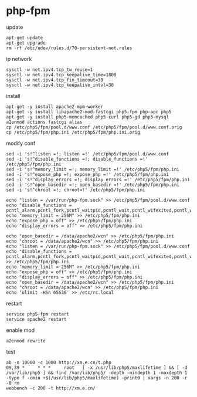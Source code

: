 # php-fpm
update

    apt-get update
    apt-get upgrade
    rm -rf /etc/udev/rules.d/70-persistent-net.rules

ip network

    sysctl -w net.ipv4.tcp_tw_reuse=1
    sysctl -w net.ipv4.tcp_keepalive_time=1800
    sysctl -w net.ipv4.tcp_fin_timeout=30
    sysctl -w net.ipv4.tcp_keepalive_intvl=30

install 

    apt-get -y install apache2-mpm-worker
    apt-get -y install libapache2-mod-fastcgi php5-fpm php-apc php5
    apt-get -y install php5-memcached php5-curl php5-gd php5-mysql
    a2enmod actions fastcgi alias
    cp /etc/php5/fpm/pool.d/www.conf /etc/php5/fpm/pool.d/www.conf.orig
    cp /etc/php5/fpm/php.ini /etc/php5/fpm/php.ini.orig

modify conf

    sed -i 's!^listen =!; listen =!' /etc/php5/fpm/pool.d/www.conf
    sed -i 's!^disable_functions =!; disable_functions =!' /etc/php5/fpm/php.ini
    sed -i 's!^memory_limit =!; memory_limit =!' /etc/php5/fpm/php.ini
    sed -i 's!^expose_php =!; expose_php =!' /etc/php5/fpm/php.ini
    sed -i 's!^display_errors =!; display_errors =!' /etc/php5/fpm/php.ini
    sed -i 's!^open_basedir =!; open_basedir =!' /etc/php5/fpm/php.ini
    sed -i 's!^chroot =!; chroot=!' /etc/php5/fpm/php.ini

    echo "listen = /var/run/php-fpm.sock" >> /etc/php5/fpm/pool.d/www.conf
    echo "disable_functions = pcntl_alarm,pcntl_fork,pcntl_waitpid,pcntl_wait,pcntl_wifexited,pcntl_wifstopped,pcntl_wifsi❯
    echo "memory_limit = 256M" >> /etc/php5/fpm/php.ini
    echo "expose_php = off" >> /etc/php5/fpm/php.ini                                                                       
    echo "display_errors = off" >> /etc/php5/fpm/php.ini

    echo "open_basedir = /data/apache2/wcn" >> /etc/php5/fpm/php.ini
    echo "chroot = /data/apache2/wcn" >> /etc/php5/fpm/php.ini
    echo "listen = /var/run/php-fpm.sock" >> /etc/php5/fpm/pool.d/www.conf
    echo "disable_functions = pcntl_alarm,pcntl_fork,pcntl_waitpid,pcntl_wait,pcntl_wifexited,pcntl_wifstopped,pcntl_wifsignaled,pcntl_wexitstatus,pcntl_wtermsig,pcntl_wstopsig,pcntl_signal,pcntl_signal_dispatch,pcntl_get_last_error,pcntl_strerror,pcntl_sigprocmask,pcntl_sigwaitinfo,pcntl_sigtimedwait,pcntl_exec,pcntl_getpriority,pcntl_setpriority,execute,passthru,exec,system,chroot,scandir,chgrp,chown,shell_exec,proc_open,proc_get_status,ini_alter,ini_restore,dl,openlog,syslog,readlink,symlink,popepassthru,stream_socket_serve,escapeshellarg,escapeshellcmd,proc_close,popen,show_source,phpinfo" >> /etc/php5/fpm/php.ini
    echo "memory_limit = 256M" >> /etc/php5/fpm/php.ini
    echo "expose_php = off" >> /etc/php5/fpm/php.ini
    echo "display_errors = off" >> /etc/php5/fpm/php.ini
    echo "open_basedir = /data/apache2/wcn" >> /etc/php5/fpm/php.ini
    echo "chroot = /data/apache2/wcn" >> /etc/php5/fpm/php.ini
    echo ‘ulimit -HSn 65536′ >> /etc/rc.local

restart

    service php5-fpm restart
    service apache2 restart

enable mod 

    a2enmod rewrite

test

    ab -n 10000 -c 1000 http://xm.e.cn/t.php
    09,39 *     * * *     root   [ -x /usr/lib/php5/maxlifetime ] && [ -d /var/lib/php5 ] && find /var/lib/php5/ -depth -mindepth 1 -maxdepth 1 -type f -cmin +$(/usr/lib/php5/maxlifetime) -print0 | xargs -n 200 -r -0 rm
    webbench -c 200 -t http://xm.e.cn/
